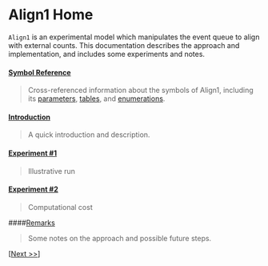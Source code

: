 # Align1 Home

`Align1` is an experimental model which manipulates the event queue to align with external counts.
This documentation describes the approach and implementation,
and includes some experiments and notes.

#### [Symbol Reference](#symbol-reference)
> Cross-referenced information about the symbols of Align1, including its 
[parameters](#parameters-alphabetic), 
[tables](#tables-alphabetic), 
and 
[enumerations](#enumerations-alphabetic).


#### [Introduction](#001-Introduction)
> A quick introduction and description.


#### [Experiment #1](#002-Experiment-1)
> Illustrative run


#### [Experiment #2](#003-Experiment-2)
> Computational cost


####[Remarks](#004-Remarks)
> Some notes on the approach and possible future steps.


[[Next >>](#001-Introduction)]
